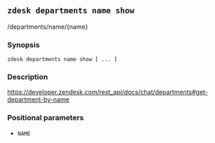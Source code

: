 ## `zdesk departments name show`

/departments/name/{name}

### Synopsis

    zdesk departments name show [ ... ]

### Description

https://developer.zendesk.com/rest_api/docs/chat/departments#get-department-by-name

### Positional parameters

* `NAME`

